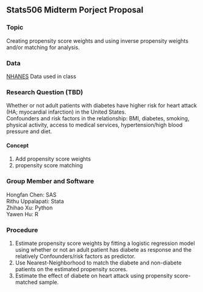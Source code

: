 ## Stats506 Midterm Porject Proposal

### Topic
Creating propensity score weights and using inverse propensity weights and/or matching for analysis.

### Data
[NHANES](https://www.cdc.gov/nchs/nhanes/index.htm) Data used in class

### Research Question (TBD)
Whether or not adult patients with diabetes have higher risk for heart attack (HA; myocardial infarction) in the United States.  
Confounders and risk factors in the relationship: BMI, diabetes, smoking, physical activity, access to medical services, hypertension/high blood pressure and diet.

#### Concept
1. Add propensity score weights
2. propensity score matching

### Group Member and Software
Hongfan Chen: SAS  
Rithu Uppalapati: Stata  
Zhihao Xu: Python  
Yawen Hu: R  

### Procedure
1. Estimate propensity score weights by fitting a logistic regression model using whether or not an adult patient has diabete as response and the relatively Confounders/risk factors as predictor.
2. Use Nearest-Neighborhood to match the diabete and non-diabete patients on the estimated propensity scores.
3. Estimate the effect of diabete on heart attack using propensity score-matched sample.